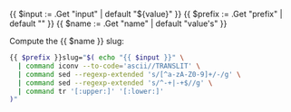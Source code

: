 <!--
slug shortcode.
Compute a string slug.
usage: { {% snippets/slug input="${value}" prefix="" name="value's" %} }

Add thank you to post if used:

- Thanks to [Quick bash slugify](https://gist.github.com/oneohthree/f528c7ae1e701ad990e6) replies.
-->
{{ $input := .Get "input" | default "${value}" }}
{{ $prefix := .Get "prefix" | default "" }}
{{ $name := .Get "name" | default "value's" }}

Compute the {{ $name }} slug:

```bash
{{ $prefix }}slug="$( echo "{{ $input }}" \
  | command iconv --to-code='ascii//TRANSLIT' \
  | command sed --regexp-extended 's/[^a-zA-Z0-9]+/-/g' \
  | command sed --regexp-extended 's/^-+|-+$//g' \
  | command tr '[:upper:]' '[:lower:]'
)"
```
